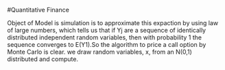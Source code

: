 #Quantitative Finance 


Object of Model is simulation is to approximate this expaction by using law of large numbers, 
which tells us that if Yj are a sequence of identically distributed independent random variables,
then with probability 1 the sequence converges to E(Y1).So the algorithm to price a call option by Monte Carlo is clear.
we draw random variables, x, from an N(0,1) distributed and compute.
